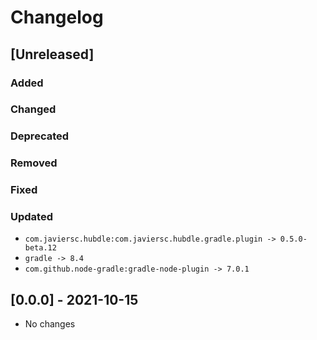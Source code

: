 # Changelog

## [Unreleased]

### Added

### Changed

### Deprecated

### Removed

### Fixed

### Updated

- `com.javiersc.hubdle:com.javiersc.hubdle.gradle.plugin -> 0.5.0-beta.12`
- `gradle -> 8.4`
- `com.github.node-gradle:gradle-node-plugin -> 7.0.1`

## [0.0.0] - 2021-10-15

- No changes

